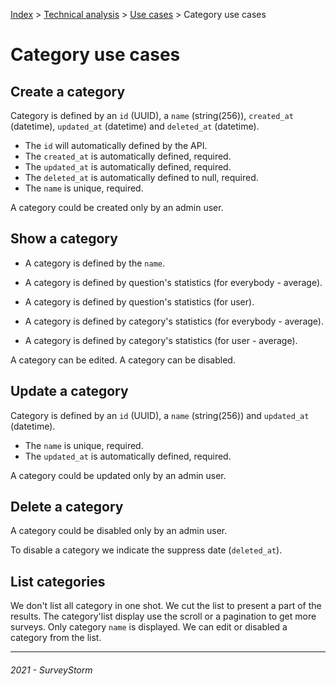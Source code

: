 [Index](../../../../README.md) > [Technical analysis](../README.md) > [Use cases](README.md) > Category use cases

# Category use cases

## Create a category

Category is defined by an `id` (UUID), a `name` (string(256)), `created_at` (datetime), `updated_at` (datetime) and `deleted_at` (datetime).

- The `id` will automatically defined by the API.
- The `created_at` is automatically defined, required.
- The `updated_at` is automatically defined, required.
- The `deleted_at` is automatically defined to null, required.
- The `name` is unique, required.

A category could be created only by an admin user.

## Show a category

- A category is defined by the `name`.

- A category is defined by question's statistics (for everybody - average).

- A category is defined by question's statistics (for user).

- A category is defined by category's statistics (for everybody - average).

- A category is defined by category's statistics (for user - average).

A category can be edited.
A category can be disabled.

## Update a category

Category is defined by an `id` (UUID), a `name` (string(256)) and `updated_at` (datetime).

- The `name` is unique, required.
- The `updated_at` is automatically defined, required.

A category could be updated only by an admin user.

## Delete a category

A category could be disabled only by an admin user.

To disable a category we indicate the suppress date (`deleted_at`).

## List categories

We don't list all category in one shot. We cut the list to present a part of the results.
The category'list display use the scroll or a pagination to get more surveys.
Only category `name` is displayed.
We can edit or disabled a category from the list.

---
###### 2021 - SurveyStorm
